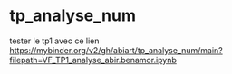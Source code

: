 # tp_analyse_num
tester le tp1 avec ce lien https://mybinder.org/v2/gh/abiart/tp_analyse_num/main?filepath=VF_TP1_analyse_abir.benamor.ipynb
